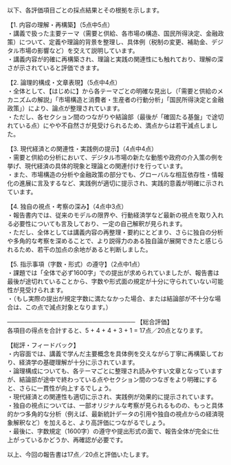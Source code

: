 以下、各評価項目ごとの採点結果とその根拠を示します。

【1. 内容の理解・再構築】（5点中5点）  
・講義で扱った主要テーマ（需要と供給、各市場の構造、国民所得決定、金融政策）について、定義や理論的背景を整理し、具体例（税制の変更、補助金、デジタル市場の影響など）を交えて説明しています。  
・講義内容が的確に再構築され、理論と実践の関連性にも触れており、理解の深さが示されていると評価できます。

【2. 論理的構成・文章表現】（5点中4点）  
・全体として、【はじめに】から各テーマごとの明確な見出し（「需要と供給のメカニズムの解説」「市場構造と消費者・生産者の行動分析」「国民所得決定と金融政策」）により、論点が整理されています。  
・ただし、各セクション間のつながりや結論部（最後が「確固たる基盤」で途切れている点）にやや不自然さが見受けられるため、満点からは若干減点しました。

【3. 現代経済との関連性・実践例の提示】（4点中4点）  
・需要と供給の分析において、デジタル市場の新たな動態や政府の介入策の例を挙げ、現代経済の具体的現象と理論との関連付けを行っています。  
・また、市場構造の分析や金融政策の部分でも、グローバルな相互依存性・情報化の進展に言及するなど、実践例が適切に提示され、実践的意義が明確に示されています。

【4. 独自の視点・考察の深み】（4点中3点）  
・報告書内では、従来のモデルの限界や、行動経済学など最新の視点を取り入れる必要性についても言及しており、一定の自己解釈が見られます。  
・ただし、全体としては講義内容の再整理・要約にとどまり、さらに独自の分析や多角的な考察を深めることで、より説得力のある独自論が展開できたと感じられるため、若干の加点の余地があると判断しました。

【5. 指示事項（字数・形式）の遵守】（2点中1点）  
・課題では「全体で必ず1600字」での提出が求められていましたが、報告書は最後が途切れていることから、字数や形式面の規定が十分に守られていない可能性が見受けられます。  
・（もし実際の提出が規定字数に満たなかった場合、または結論部が不十分な場合は、この点で減点対象となります。）

──────────────────────────────
【総合評価】  
各項目の得点を合計すると、5 + 4 + 4 + 3 + 1 = 17点／20点となります。

【総評・フィードバック】  
・内容面では、講義で学んだ主要概念を具体例を交えながら丁寧に再構築しており、経済学の基礎理解が十分に示されています。  
・論理構成についても、各テーマごとに整理され読みやすい文章となっていますが、結論部が途中で終わっている点やセクション間のつなぎをより明確にすると、さらに一貫性が向上するでしょう。  
・現代経済との関連性も適切に示され、実践例が効果的に提示されています。  
・独自の視点については、一部オリジナルな考察が見られるものの、もっと具体的かつ多角的な分析（例えば、最新統計データの引用や独自の視点からの経済現象解釈など）を加えると、より高評価につながるでしょう。  
・最後に、字数規定（1600字）の遵守や提出形式の面で、報告全体が完全に仕上がっているかどうか、再確認が必要です。

以上、今回の報告書は17点／20点と評価いたします。